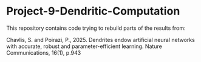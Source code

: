# Project-9-Dendritic-Computation
This repository contains code trying to rebuild parts of the results from:

Chavlis, S. and Poirazi, P., 2025. Dendrites endow artificial neural networks with accurate, robust and parameter-efficient learning. Nature Communications, 16(1), p.943


